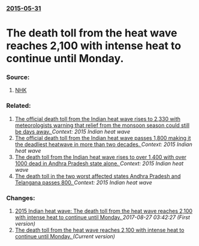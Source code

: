 ### [2015-05-31](/news/2015/05/31/index.md)

# The death toll from the heat wave reaches 2,100 with intense heat to continue until Monday. 




### Source:

1. [NHK](http://www3.nhk.or.jp/nhkworld/english/news/20150531_05.html)

### Related:

1. [The official death toll from the Indian heat wave rises to 2,330 with meteorologists warning that relief from the monsoon season could still be days away. ](/news/2015/06/2/the-official-death-toll-from-the-indian-heat-wave-rises-to-2-330-with-meteorologists-warning-that-relief-from-the-monsoon-season-could-still.md) _Context: 2015 Indian heat wave_
2. [The official death toll from the Indian heat wave passes 1,800 making it the deadliest heatwave in more than two decades. ](/news/2015/05/29/the-official-death-toll-from-the-indian-heat-wave-passes-1-800-making-it-the-deadliest-heatwave-in-more-than-two-decades.md) _Context: 2015 Indian heat wave_
3. [The death toll from the Indian heat wave rises to over 1,400 with over 1000 dead in Andhra Pradesh state alone. ](/news/2015/05/28/the-death-toll-from-the-indian-heat-wave-rises-to-over-1-400-with-over-1000-dead-in-andhra-pradesh-state-alone.md) _Context: 2015 Indian heat wave_
4. [The death toll in the two worst affected states Andhra Pradesh and Telangana passes 800. ](/news/2015/05/27/the-death-toll-in-the-two-worst-affected-states-andhra-pradesh-and-telangana-passes-800.md) _Context: 2015 Indian heat wave_

### Changes:

1. [2015 Indian heat wave: The death toll from the heat wave reaches 2,100 with intense heat to continue until Monday. ](/news/2015/05/31/2015-indian-heat-wave-the-death-toll-from-the-heat-wave-reaches-2-100-with-intense-heat-to-continue-until-monday.md) _2017-08-27 03:42:27 (First version)_
1. [The death toll from the heat wave reaches 2,100 with intense heat to continue until Monday. ](/news/2015/05/31/the-death-toll-from-the-heat-wave-reaches-2-100-with-intense-heat-to-continue-until-monday.md) _(Current version)_
